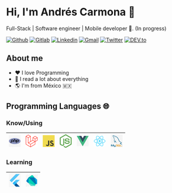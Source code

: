 # Hi, I'm Andrés Carmona :robot:

Full-Stack | Software engineer | Mobile developer :rocket:. (In progress)

[![Github](https://img.shields.io/badge/-Github-000?style=flat&logo=Github&logoColor=white)](https://github.com/andresgcarmona)
[![Gitlab ](https://img.shields.io/badge/-Gitlab-292961?style=flat&logo=Gitlab&logoColor=white)](https://gitlab.com/andres_gcarmona)
[![Linkedin](https://img.shields.io/badge/-LinkedIn-blue?style=flat&logo=Linkedin&logoColor=white)](https://www.linkedin.com/in/andres-carmona-yepez-4172a127/)
[![Gmail](https://img.shields.io/badge/-Gmail-c14438?style=flat&logo=Gmail&logoColor=white)](mailto:ing.andres.carmona@gmail.com)
[![Twitter](https://img.shields.io/badge/-Twitter-0078D4?style=flat&logo=Twitter&logoColor=white)](https://twitter.com/andres_gcarmona)
[![DEV.to](https://img.shields.io/badge/-andres__gcarmona-0a0a0a?style=flat&logo=dev.to&logoColor=white)](https://dev.to/andres_gcarmona)

## About me

- :heart: I love Programming
- :book: I read a lot about everything
- :earth_americas: I'm from México :mexico:
  
## Programming Languages 🌐

### Know/Using

| [<img src="https://raw.githubusercontent.com/andresgcarmona/andresgcarmona/master/assets/php.png" alt="go logo" width="32">](https://php.net/)  | [<img src="https://raw.githubusercontent.com/andresgcarmona/andresgcarmona/master/assets/laravel.png" alt="laravel logo" width="32">](https://laravel.com/) |  [<img src="https://raw.githubusercontent.com/andresgcarmona/andresgcarmona/master/assets/javascript.png" alt="js logo" width="32">](https://developer.mozilla.org/en-US/docs/Web/JavaScript) |  [<img src="https://raw.githubusercontent.com/andresgcarmona/andresgcarmona/master/assets/nodejs.png" alt="Nodejs logo" width="32">](https://nodejs.org) | [<img src="https://raw.githubusercontent.com/andresgcarmona/andresgcarmona/master/assets/vue.jpg" alt="vuejs logo" width="32">](https://vuejs.org/) | [<img src="https://raw.githubusercontent.com/andresgcarmona/andresgcarmona/master/assets/react.png" alt="reactjs logo" width="32">](https://reactjs.org/) | [<img src="https://raw.githubusercontent.com/andresgcarmona/andresgcarmona/master/assets/mysql.png" alt="mysql logo" width="32">](https://www.mysql.com/)
|---|---|---|---|---|---|---|


### Learning

| [<img src="https://raw.githubusercontent.com/andresgcarmona/andresgcarmona/master/assets/flutter.png" alt="flutter_logo" width="32">](http://flutter.dev/) | [<img src="https://raw.githubusercontent.com/andresgcarmona/andresgcarmona/master/assets/dart.png" alt="dart_logo" width="32">](https://dart.dev/)
|---|---|